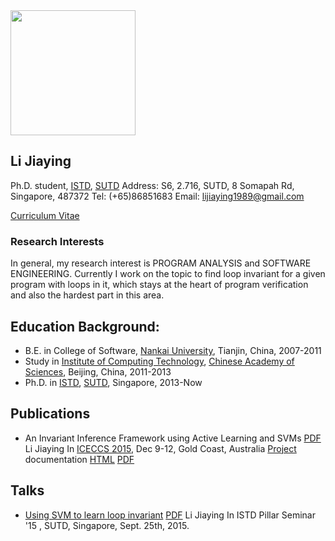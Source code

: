 <img border="0" height="200" src="http://lijiaying.github.io/photo.jpg" />

## Li Jiaying
Ph.D. student, [ISTD](https://istd.sutd.edu.sg/), [SUTD](http://www.sutd.edu.sg/)
Address: S6, 2.716, SUTD, 8 Somapah Rd, Singapore, 487372
Tel: (+65)86851683
Email: lijiaying1989@gmail.com

[Curriculum Vitae](http://lijiaying.github.io/cv.pdf)

### Research Interests
In general, my research interest is PROGRAM ANALYSIS and SOFTWARE ENGINEERING. 
Currently I work on the topic to find loop invariant for a given program with loops in it, 
which stays at the heart of program verification and also the hardest part in this area.


## Education Background:
* B.E. in College of Software, [Nankai University](http://www.nankai.edu.cn), Tianjin, China, 2007-2011
* Study in [Institute of Computing Technology](http://english.ict.cas.cn/), [Chinese Academy of Sciences](http://english.cas.cn/), Beijing, China, 2011-2013
* Ph.D. in [ISTD](https://istd.sutd.edu.sg/), [SUTD](http://www.sutd.edu.sg/), Singapore, 2013-Now

## Publications
* An Invariant Inference Framework using Active Learning and SVMs [PDF](http://lijiaying.github.io/PDF/AnInvariantInferenceFrameworkbyActiveLearningandSVMs.pdf)
Li Jiaying In [ICECCS 2015](http://iceccs2015.monash.edu.au/2015/index.jsp), Dec 9-12, Gold Coast, Australia
[Project](http://iifrm.github.io/) documentation [HTML](http://iifrm.github.io/doc/html/index.html) [PDF](http://iifrm.github.io/doc/latex/refman.pdf)


## Talks
* [Using SVM to learn loop invariant](https://istd.sutd.edu.sg/news-events/event/seminar-series/using-svm-to-learn-loop-invariant/) [PDF](http://lijiaying.github.io/Talks/UsingSVMToLearnLoopInvariant.pdf)
  Li Jiaying
  In ISTD Pillar Seminar '15 , SUTD, Singapore, Sept. 25th, 2015. 